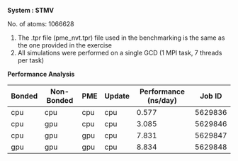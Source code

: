 **System : STMV**

No. of atoms: 1066628

1. The .tpr file (pme_nvt.tpr) file used in the benchmarking is the same as the one provided in the exercise
2. All simulations were performed on a single GCD (1 MPI task, 7 threads per task)

**Performance Analysis**

| Bonded | Non-Bonded |   PME   |   Update  |  Performance (ns/day) | Job ID  |
| -------|------------|---------|-----------|-----------------------|---------|
|  cpu   |    cpu     |   cpu   |    cpu    |    0.577              | 5629836 |
|  cpu   |    gpu     |   cpu   |    cpu    |    3.085              | 5629846 |
|  cpu   |    gpu     |   gpu   |    cpu    |    7.831              | 5629847 |
|  gpu   |    gpu     |   gpu   |    cpu    |    8.834              | 5629848 |

